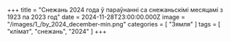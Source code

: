 +++
title = "Снежань 2024 года ў параўнанні са снежаньскімі месяцамі з 1923 па 2023 год"
date = 2024-11-28T23:00:00.000Z
image = "/images/1_/by_2024_december-min.png"
categories = [ "Зямля" ]
tags = [ "клiмат", "снежань", "2024" ]
+++

